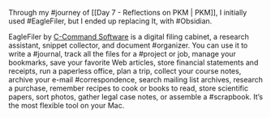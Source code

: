 Through my #journey of [[Day 7 - Reflections on PKM | PKM]], I initially used #EagleFiler, but I ended up replacing It, with #Obsidian.

EagleFiler by [C-Command Software](https://c-command.com/) is a digital filing cabinet, a research assistant, snippet collector, and document #organizer. You can use it to write a #journal, track all the files for a #project or job, manage your bookmarks, save your favorite Web articles, store financial statements and receipts, run a paperless office, plan a trip, collect your course notes, archive your e-mail #correspondence, search mailing list archives, research a purchase, remember recipes to cook or books to read, store scientific papers, sort photos, gather legal case notes, or assemble a #scrapbook. It’s the most flexible tool on your Mac.